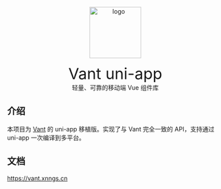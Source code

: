 <p align="center">
    <img alt="logo" src="https://img.yzcdn.cn/vant/logo.png" width="120" height="120">
    <p style="text-align: center; font-size: 36px; margin: 0">Vant uni-app</p>
    <p style="text-align: center; margin: 0">轻量、可靠的移动端 Vue 组件库</p>
</p>

## 介绍

本项目为 [Vant](https://youzan.github.io/vant/#/zh-CN/intro) 的 uni-app 移植版。实现了与 Vant 完全一致的 API，支持通过 uni-app 一次编译到多平台。

## 文档

https://vant.xnngs.cn